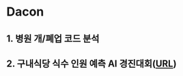# Dacon
## 1. 병원 개/폐업 코드 분석

## 2. 구내식당 식수 인원 예측 AI 경진대회([URL](https://dacon.io/competitions/official/235743/overview/description))
